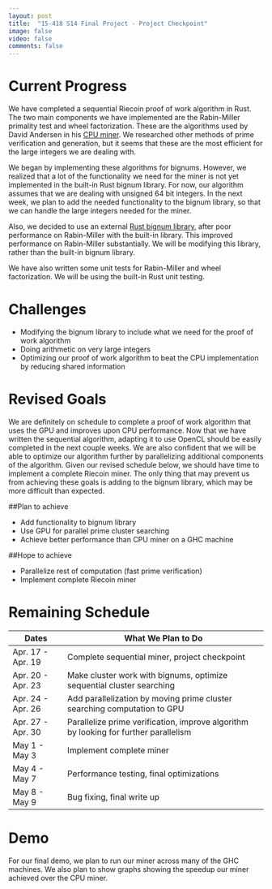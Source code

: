 ```yaml
---
layout: post
title:  "15-418 S14 Final Project - Project Checkpoint"
image: false
video: false
comments: false
---
```


# Current Progress
We have completed a sequential Riecoin proof of work algorithm in Rust. The two main components we have implemented are the Rabin-Miller primality test and wheel factorization. These are the algorithms used by David Andersen in his [CPU miner](https://github.com/dave-andersen/fastrie). We researched other methods of prime verification and generation, but it seems that these are the most efficient for the large integers we are dealing with.

We began by implementing these algorithms for bignums. However, we realized that a lot of the functionality we need for the miner is not yet implemented in the built-in Rust bignum library. For now, our algorithm assumes that we are dealing with unsigned 64 bit integers. In the next week, we plan to add the needed functionality to the bignum library, so that we can handle the large integers needed for the miner. 

Also, we decided to use an external [Rust bignum library](https://github.com/jsanders/rust-bignum), after poor performance on Rabin-Miller with the built-in library. This improved performance on Rabin-Miller substantially. We will be modifying this library, rather than the built-in bignum library. 

We have also written some unit tests for Rabin-Miller and wheel factorization. We will be using the built-in Rust unit testing. 

# Challenges
* Modifying the bignum library to include what we need for the proof of work algorithm
* Doing arithmetic on very large integers 
* Optimizing our proof of work algorithm to beat the CPU implementation by reducing shared information

# Revised Goals
We are definitely on schedule to complete a proof of work algorithm that uses the GPU and improves upon CPU performance. Now that we have written the sequential algorithm, adapting it to use OpenCL should be easily completed in the next couple weeks. We are also confident that we will be able to optimize our algorithm further by parallelizing additional components of the algorithm. Given our revised schedule below, we should have time to implement a complete Riecoin miner. The only thing that may prevent us from achieving these goals is adding to the bignum library, which may be more difficult than expected.

##Plan to achieve
* Add functionality to bignum library
* Use GPU for parallel prime cluster searching
* Achieve better performance than CPU miner on a GHC machine

##Hope to achieve
* Parallelize rest of computation (fast prime verification)
* Implement complete Riecoin miner

# Remaining Schedule
| Dates             | What We Plan to Do                                                                           |
|-------------------|----------------------------------------------------------------------------------------------|
| Apr. 17 - Apr. 19 | Complete sequential miner, project checkpoint                                                |
| Apr. 20 -  Apr. 23| Make cluster work with bignums, optimize sequential cluster searching                        |
| Apr. 24 - Apr. 26 | Add parallelization by moving prime cluster searching computation to GPU                     |
| Apr. 27 - Apr. 30 | Parallelize prime verification, improve algorithm by looking for further parallelism         |
| May 1 - May 3     | Implement complete miner                                                                     |
| May 4 - May 7     | Performance testing, final optimizations                                                     |
| May 8 - May 9     | Bug fixing, final write up                                                                   |

# Demo
For our final demo, we plan to run our miner across many of the GHC machines. We also plan to show graphs showing the speedup our miner achieved over the CPU miner. 